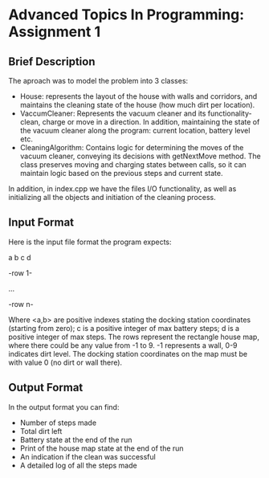 # Advanced Topics In Programming: Assignment 1
## Brief Description
The aproach was to model the problem into 3 classes:
* House: represents the layout of the house with walls and corridors, and maintains the cleaning state of the house (how much dirt per location).
* VaccumCleaner: Represents the vacuum cleaner and its functionality- clean, charge or move in a direction. In addition, maintaining the state of the vacuum cleaner along the program: current location, battery level etc.
* CleaningAlgorithm: Contains logic for determining the moves of the vacuum cleaner, conveying its decisions with getNextMove method. The class preserves moving and charging states between calls, so it can maintain logic based on the previous steps and current state.

In addition, in index.cpp we have the files I/O functionality, as well as initializing all the objects and initiation of the cleaning process.
## Input Format
Here is the input file format the program expects:

a b c d

-row 1-

...

-row n-

Where <a,b> are positive indexes stating the docking station coordinates (starting from zero); c is a positive integer of max battery steps; d is a positive integer of max steps.
The rows represent the rectangle house map, where there could be any value from -1 to 9. -1 represents a wall, 0-9 indicates dirt level.
The docking station coordinates on the map must be with value 0 (no dirt or wall there).

## Output Format
In the output format you can find:
* Number of steps made
* Total dirt left
* Battery state at the end of the run
* Print of the house map state at the end of the run
* An indication if the clean was successful
* A detailed log of all the steps made
